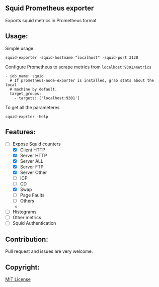 Squid Prometheus exporter
--------------------------

Exports squid metrics in Prometheus format

Usage:
------
Simple usage:

    squid-exporter -squid-hostname "localhost" -squid-port 3128

Configure Prometheus to scrape metrics from `localhost:9301/metrics`

    - job_name: squid
      # If prometheus-node-exporter is installed, grab stats about the local
      # machine by default.
      target_groups:
        - targets: ['localhost:9301']

To get all the parameteres

    squid-exprter -help


Features:
---------

- [ ] Expose Squid counters
  -  [x] Client HTTP
  -  [x] Server HTTP
  -  [x] Server ALL
  -  [x] Server FTP
  -  [x] Server Other
  -  [ ] ICP
  -  [ ] CD
  -  [x] Swap
  -  [ ] Page Faults
  -  [ ] Others
  -
- [ ] Histograms
- [ ] Other metrics
- [ ] Squid Authentication

Contribution:
-------------

Pull request and issues are very welcome.

Copyright:
----------

[MIT License](https://opensource.org/licenses/MIT)


